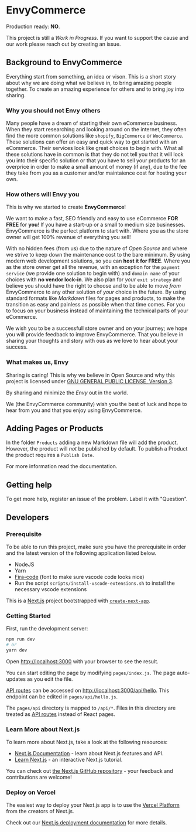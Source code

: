 # EnvyCommerce

Production ready: **NO**.

This project is still a _Work in Progress_.
If you want to support the cause and our work please reach out by creating an issue.

## Background to EnvyCommerce

Everything start from something, an idea or vison. This is a short story about why we are doing what we believe in, to bring amazing people together. To create an amazing experience for others and to bring joy into sharing.

### Why you should not Envy others

Many people have a dream of starting their own eCommerce business. When they start researching and looking around on the internet, they often find the more common solutions like `shopify`, `BigCommerce` or `WooCommerce`. These solutions can offer an easy and quick way to get started with an eCommerce. Their services look like great choices to begin with.
What all these solutions have in common is that they do not tell you that it will lock you into their specific solution or that you have to sell your products for an overprice in order to make a small amount of money (if any), due to the fee they take from you as a customer and/or maintaience cost for hosting your own.

### How others will Envy you

This is why we started to create **EnvyCommerce**!

We want to make a fast, SEO friendly and easy to use eCommerce **FOR FREE** for **you**! If you have a start-up or a small to medium size businesses. EnvyCommerce is the perfect platform to start with. Where you as the store owner will get 100% revenue of everything you sell!

With no hidden fees (from us) due to the nature of _Open Source_ and where we strive to keep down the maintenance cost to the bare minimum. By using modern web development solutions, so you can **host it for FREE**. Where you as the store owner get all the revenue, with an exception for the `payment service` (we provide one solution to begin with) and `domain name` of your choices with **no vendor lock-in**.
We also plan for _your_ `exit strategy` and believe you should have the right to choose and to be able to move _from_ EnvyCommerce to any other solution of _your_ choice in the future. By using standard formats like _Markdown_ files for pages and products, to make the transition as easy and painless as possible when that time comes. For you to focus on your business instead of maintaining the technical parts of your eCommerce.

We wish you to be a successfull store owner and on your journey; we hope you will provide feedback to improve EnvyCommerce. That you believe in sharing your thoughts and story with ous as we love to hear about your success.

### What makes us, Envy

Sharing is caring!
This is why we believe in Open Source and why this project is licensed under [GNU GENERAL PUBLIC LICENSE, Version 3](/LICENSE).

By sharing and minimize the _Envy_ out in the world.

We (the EnvyCommerce community) wish you the best of luck and hope to hear from you and that you enjoy using EnvyCommerce.

## Adding Pages or Products

In the folder `Products` adding a new Markdown file will add the product.
However, the product will _not_ be published by default. To publish a Product the product requires a `Publish Date`.

For more information read the documentation.

## Getting help

To get more help, register an issue of the problem. Label it with "Question".

## Developers

### Prerequisite

To be able to run this project, make sure you have the prerequisite in order and the latest version of the following application listed below.

- NodeJS
- Yarn
- [Fira-code](https://github.com/tonsky/FiraCode/wiki/Installing) (font to make sure vscode code looks nice)
- Run the script `scripts/install-vscode-extensions.sh` to install the necessary vscode extensions

This is a [Next.js](https://nextjs.org/) project bootstrapped with [`create-next-app`](https://github.com/vercel/next.js/tree/canary/packages/create-next-app).

### Getting Started

First, run the development server:

```bash
npm run dev
# or
yarn dev
```

Open [http://localhost:3000](http://localhost:3000) with your browser to see the result.

You can start editing the page by modifying `pages/index.js`. The page auto-updates as you edit the file.

[API routes](https://nextjs.org/docs/api-routes/introduction) can be accessed on [http://localhost:3000/api/hello](http://localhost:3000/api/hello). This endpoint can be edited in `pages/api/hello.js`.

The `pages/api` directory is mapped to `/api/*`. Files in this directory are treated as [API routes](https://nextjs.org/docs/api-routes/introduction) instead of React pages.

### Learn More about Next.js

To learn more about Next.js, take a look at the following resources:

- [Next.js Documentation](https://nextjs.org/docs) - learn about Next.js features and API.
- [Learn Next.js](https://nextjs.org/learn) - an interactive Next.js tutorial.

You can check out [the Next.js GitHub repository](https://github.com/vercel/next.js/) - your feedback and contributions are welcome!

### Deploy on Vercel

The easiest way to deploy your Next.js app is to use the [Vercel Platform](https://vercel.com/new?utm_medium=default-template&filter=next.js&utm_source=create-next-app&utm_campaign=create-next-app-readme) from the creators of Next.js.

Check out our [Next.js deployment documentation](https://nextjs.org/docs/deployment) for more details.
